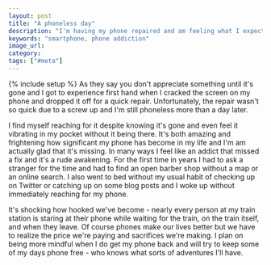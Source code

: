 ```yaml
---
layout: post
title: "A phoneless day"
description: "I'm having my phone repaired and am feeling what I expect are withdrawal symptoms. It's scary to thinh how addicted we've become to our smartphones."
keywords: "smartphone, phone addiction"
image_url:
category:
tags: ["#meta"]
---
```

{% include setup %}
As they say you don't appreciate something until it's gone and I got to experience first hand when I cracked the screen on my phone and dropped it off for a quick repair. Unfortunately, the repair wasn't so quick due to a screw up and I'm still phoneless more than a day later.

I find myself reaching for it despite knowing it's gone and even feel it vibrating in my pocket without it being there. It's both amazing and frightening how significant my phone has become in my life and I'm am actually glad that it's missing. In many ways I feel like an addict that missed a fix and it's a rude awakening. For the first time in years I had to ask a stranger for the time and had to find an open barber shop  without a map or an online search. I also went to bed without my usual habit of checking up on Twitter or catching up on some blog posts and I woke up without immediately reaching for my phone.

It's shocking how hooked we've become - nearly every person at my train station is staring at their phone while waiting for the train, on the train itself, and when they leave. Of course phones make our lives better but we have to realize the price we're paying and sacrifices we're making. I plan on being more mindful when I do get my phone back and will try to keep some of my days phone free - who knows what sorts of adventures I'll have.
